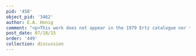 ```yaml
---
pid: '450'
object_pid: '3462'
author: E.A. Honig
comment: "<p>This work does not appear in the 1979 Ertz catalogue nor the Honig Database.</p>\n"
post_date: 07/18/15
order: '449'
collection: discussion
---
```

